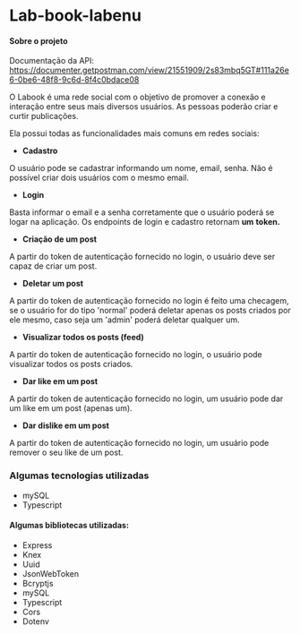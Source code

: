 # Lab-book-labenu

#### Sobre o projeto

Documentação da API: https://documenter.getpostman.com/view/21551909/2s83mbq5GT#111a26e6-0be6-48f8-9c6d-8f4c0bdace08

O Labook é uma rede social com o objetivo de promover a conexão e interação entre seus mais diversos usuários. As pessoas poderão criar e curtir publicações.

Ela possui todas as funcionalidades mais comuns em redes sociais:

- **Cadastro**

O usuário pode se cadastrar informando um nome, email, senha. Não é possível criar dois usuários com o mesmo email.

- **Login**

Basta informar o email e a senha corretamente que o usuário poderá se logar na aplicação. Os endpoints de login e cadastro retornam **um** **token.**

- **Criação de um post**

A partir do token de autenticação fornecido no login, o usuário deve ser capaz de criar um post.

- **Deletar um post**

A partir do token de autenticação fornecido no login é feito uma checagem, se o usuário for do tipo 'normal' poderá deletar apenas os posts criados por ele mesmo, caso seja um 'admin' poderá deletar qualquer um.

- **Visualizar todos os posts (feed)** 

A partir do token de autenticação fornecido no login, o usuário pode visualizar todos os posts criados.

- **Dar like em um post**

A partir do token de autenticação fornecido no login, um usuário pode dar um like em um post (apenas um).

- **Dar dislike em um post**

A partir do token de autenticação fornecido no login, um usuário pode remover o seu like de um post. 



### Algumas tecnologias utilizadas

- mySQL
- Typescript

#### Algumas bibliotecas utilizadas:

- Express
- Knex
- Uuid
- JsonWebToken
- Bcryptjs
- mySQL
- Typescript
- Cors
- Dotenv




